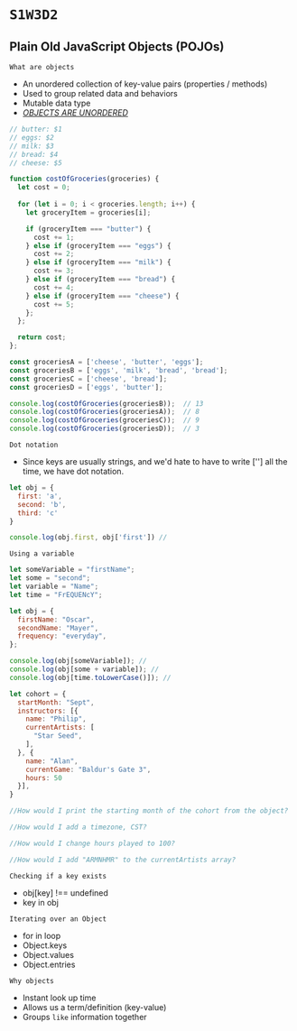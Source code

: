 # `S1W3D2`

## Plain Old JavaScript Objects (POJOs)

`What are objects`

- An unordered collection of key-value pairs (properties / methods)
- Used to group related data and behaviors
- Mutable data type
- [*OBJECTS ARE UNORDERED*]

```js
// butter: $1
// eggs: $2
// milk: $3
// bread: $4
// cheese: $5

function costOfGroceries(groceries) {
  let cost = 0;
  
  for (let i = 0; i < groceries.length; i++) {
    let groceryItem = groceries[i];

    if (groceryItem === "butter") {
      cost += 1;
    } else if (groceryItem === "eggs") {
      cost += 2;
    } else if (groceryItem === "milk") {
      cost += 3;
    } else if (groceryItem === "bread") {
      cost += 4;
    } else if (groceryItem === "cheese") {
      cost += 5;
    };
  };

  return cost;
};

const groceriesA = ['cheese', 'butter', 'eggs'];
const groceriesB = ['eggs', 'milk', 'bread', 'bread'];
const groceriesC = ['cheese', 'bread'];
const groceriesD = ['eggs', 'butter'];

console.log(costOfGroceries(groceriesB));  // 13
console.log(costOfGroceries(groceriesA));  // 8
console.log(costOfGroceries(groceriesC));  // 9
console.log(costOfGroceries(groceriesD));  // 3
```

`Dot notation`

- Since keys are usually strings, and we'd hate to have to write [''] all the time, we have dot notation.

```js
let obj = {
  first: 'a',
  second: 'b',
  third: 'c'
}

console.log(obj.first, obj['first']) //
```

`Using a variable`

```js
let someVariable = "firstName";
let some = "second";
let variable = "Name";
let time = "FrEQUENcY";

let obj = {
  firstName: "Oscar",
  secondName: "Mayer",
  frequency: "everyday",
};

console.log(obj[someVariable]); // 
console.log(obj[some + variable]); // 
console.log(obj[time.toLowerCase()]); //
```

```js
let cohort = {
  startMonth: "Sept",
  instructors: [{
    name: "Philip",
    currentArtists: [
      "Star Seed",
    ], 
  }, {
    name: "Alan",
    currentGame: "Baldur's Gate 3",
    hours: 50
  }],
}

//How would I print the starting month of the cohort from the object?

//How would I add a timezone, CST?

//How would I change hours played to 100?

//How would I add "ARMNHMR" to the currentArtists array?
```

`Checking if a key exists`

- obj[key] !== undefined
- key in obj

`Iterating over an Object`

- for in loop
- Object.keys
- Object.values
- Object.entries

`Why objects`

- Instant look up time
- Allows us a term/definition (key-value)
- Groups `like` information together

[*OBJECTS ARE UNORDERED*]: https://2ality.com/2015/10/property-traversal-order-es6.html
